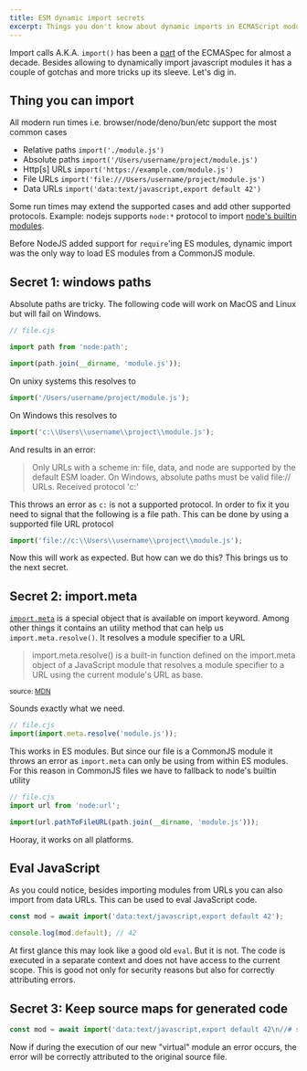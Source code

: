 ```yaml
---
title: ESM dynamic import secrets
excerpt: Things you don't know about dynamic imports in ECMAScript modules.
---
```


Import calls A.K.A. `import()` has been a [part](https://tc39.es/ecma262/#sec-import-calls) of the ECMASpec for almost a decade. Besides allowing to dynamically import javascript modules it has a couple of gotchas and more tricks up its sleeve. Let's dig in.

## Thing you can import

All modern run times i.e. browser/node/deno/bun/etc support the most common cases

* Relative paths `import('./module.js')`
* Absolute paths `import('/Users/username/project/module.js')`
* Http\[s] URLs `import('https://example.com/module.js')`
* File URLs `import('file:///Users/username/project/module.js')`
* Data URLs `import('data:text/javascript,export default 42')`

Some run times may extend the supported cases and add other supported protocols. Example: nodejs supports `node:*` protocol to import [node's builtin modules](https://nodejs.org/api/esm.html#node-imports).

Before NodeJS added support for `require`'ing ES modules, dynamic import was the only way to load ES modules from a CommonJS module.

## Secret 1: windows paths

Absolute paths are tricky. The following code will work on MacOS and Linux but will fail on Windows.

```javascript
// file.cjs

import path from 'node:path';

import(path.join(__dirname, 'module.js'));
```

On unixy systems this resolves to

```javascript
import('/Users/username/project/module.js');
```

On Windows this resolves to

```javascript
import('c:\\Users\\username\\project\\module.js');
```

And results in an error:

> Only URLs with a scheme in: file, data, and node are supported by the default ESM loader. On Windows, absolute paths must be valid file:// URLs. Received protocol 'c:'

This throws an error as `c:` is not a supported protocol. In order to fix it you need to signal that the following is a file path. This can be done by using a supported file URL protocol


```javascript
import('file://c:\\Users\\username\\project\\module.js');
```

Now this will work as expected. But how can we do this? This brings us to the next secret.

## Secret 2: import.meta

[`import.meta`](https://tc39.es/ecma262/#sec-meta-properties) is a special object that is available on import keyword. Among other things it contains an utility method that can help us `import.meta.resolve()`. It resolves a module specifier to a URL

> import.meta.resolve() is a built-in function defined on the import.meta object of a JavaScript module that resolves a module specifier to a URL using the current module's URL as base.

<small>source: [MDN](https://developer.mozilla.org/en-US/docs/Web/JavaScript/Reference/Operators/import.meta/resolve)</small>

Sounds exactly what we need.

```javascript
// file.cjs
import(import.meta.resolve('module.js'));
```

This works in ES modules. But since our file is a CommonJS module it throws an error as `import.meta` can only be using from within ES modules. For this reason in CommonJS files we have to fallback to node's builtin utility

```javascript
// file.cjs
import url from 'node:url';

import(url.pathToFileURL(path.join(__dirname, 'module.js')));
```

Hooray, it works on all platforms.

## Eval JavaScript

As you could notice, besides importing modules from URLs you can also import from data URLs. This can be used to eval JavaScript code.

```javascript
const mod = await import('data:text/javascript,export default 42');

console.log(mod.default); // 42
```

At first glance this may look like a good old `eval`. But it is not. The code is executed in a separate context and does not have access to the current scope. This is good not only for security reasons but also for correctly attributing errors.

## Secret 3: Keep source maps for generated code

```javascript
const mod = await import('data:text/javascript,export default 42\n//# sourceMappingURL=data:application/json;base64,eyJ2ZXJzaW9uIjoiMS4wLjAifQ==');
```

Now if during the execution of our new "virtual" module an error occurs, the error will be correctly attributed to the original source file.

